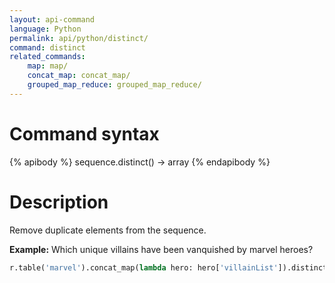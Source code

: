 ```yaml
---
layout: api-command 
language: Python
permalink: api/python/distinct/
command: distinct
related_commands:
    map: map/
    concat_map: concat_map/
    grouped_map_reduce: grouped_map_reduce/
---
```


# Command syntax #

{% apibody %}
sequence.distinct() &rarr; array
{% endapibody %}

# Description #

Remove duplicate elements from the sequence.

__Example:__ Which unique villains have been vanquished by marvel heroes?

```py
r.table('marvel').concat_map(lambda hero: hero['villainList']).distinct().run(conn)
```
